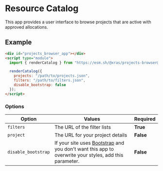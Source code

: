 # Resource Catalog

This app provides a user interface to browse projects that are active with approved allocations.

## Example

```html
<div id="projects_browser_app"></div>
<script type="module">
  import { renderCatalog } from "https://esm.sh/@xras/projects-browser@0.1.0";

  renderCatalog({
    projects: "/path/to/projects.json",
    filters: "/path/to/filters.json",
    disable_bootstrap: false
  });
</script>
```

### Options
| Option  | Values | Required |
| ---     | ---    | ---      |
| `filters` | The URL of the filter lists | **True** |
| `project` | The URL for your project details | **False** |
| `disable_bootstrap` | If your site uses [Bootstrap](https://getbootstrap.com/) and you don't want this app to overwrite your styles, add this parameter.  | **False** |